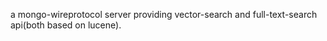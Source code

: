 a mongo-wireprotocol server providing vector-search and full-text-search api(both based on lucene).
